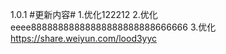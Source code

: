 1.0.1
#更新内容#
1.优化122212
2.优化eeee88888888888888888888888666666
3.优化
https://share.weiyun.com/lood3yyc
